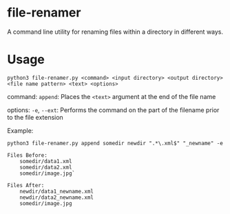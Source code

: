 file-renamer
============

A command line utility for renaming files within a directory in different ways.

Usage
=====
`python3 file-renamer.py <command> <input directory> <output directory> <file name pattern> <text> <options>`

command:
	`append`: Places the `<text>` argument at the end of the file name

options:
	`-e`, `--ext`: Performs the command on the part of the filename prior to the file extension

Example:

	python3 file-renamer.py append somedir newdir ".*\.xml$" "_newname" -e

	Files Before:
		somedir/data1.xml
		somedir/data2.xml
		somedir/image.jpg`

	Files After:
		newdir/data1_newname.xml
		newdir/data2_newname.xml
		somedir/image.jpg